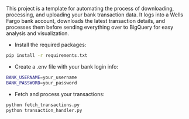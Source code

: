 This project is a template for automating the process of downloading, processing, and uploading your bank transaction data. It logs into a Wells Fargo bank account, downloads the latest transaction details, and processes them before sending everything over to BigQuery for easy analysis and visualization.

- Install the required packages:
```bash
pip install -r requirements.txt
```

- Create a .env file with your bank login info:
```bash
BANK_USERNAME=your_username
BANK_PASSWORD=your_password
```

- Fetch and process your transactions:
```bash
python fetch_transactions.py
python transaction_handler.py
```
